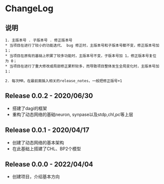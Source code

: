 # ChangeLog

## 说明
```
1. 主版本号 . 子版本号 . 修正版本号
* 当项目在进行了较小的功能迭代、 bug 修正时，主版本号和子版本号都不变，修正版本号加 1；
* 当项目在原有的基础上积累了较多功能时，主版本号不变，子版本号加 1，修正版本号复位为 0；
* 当项目在进行了重大修改或局部修正累积较多，而导致项目整体发生全局变化时，主版本号加 1；

2. 每次MR，在最前面插入相关的release_notes，一般把修正版号+1
```
## Release 0.0.2 - 2020/06/30
* 搭建了dagi的框架
* 重构了动态网络的基础neuron, synpase以及stdp,chl,pc等上层

## Release 0.0.1 - 2020/04/17
* 创建了动态网络的基本架构
* 在此基础上搭建了CHL、BP2个模型

## Release 0.0.0 - 2022/04/04
* 创建项目，介绍基本方向

